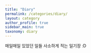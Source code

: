 ```yaml
---
title: "Diary"
permalink: /categories/diary/
layout: category
author_profile: true
sidebar_main: true
taxonomy: diary
---
```


매일매일 있었던 일들 사소하게 적는 일기장 :D
